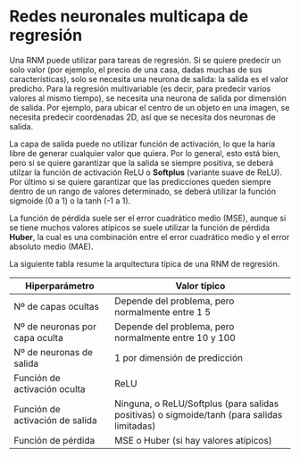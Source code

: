 # Redes neuronales multicapa de regresión
Una RNM puede utilizar para tareas de regresión. Si se quiere predecir un solo valor (por ejemplo, el precio de una casa, dadas muchas de sus características), solo se necesita una neurona de salida: la salida es el valor predicho. Para la regresión multivariable (es decir, para predecir varios valores al mismo tiempo), se necesita una neurona de salida por dimensión de salida. Por ejemplo, para ubicar el centro de un objeto en una imagen, se necesita predecir coordenadas 2D, así que se necesita dos neuronas de salida.

La capa de salida puede no utilizar función de activación, lo que la haría libre de generar cualquier valor que quiera. Por lo general, esto está bien, pero si se quiere garantizar que la salida se siempre positiva, se deberá utilzar la función de activación ReLU o **Softplus** (variante suave de ReLU). Por último si se quiere garantizar que las predicciones queden siempre dentro de un rango de valores determinado, se deberá utilizar la función sigmoide (0 a 1) o la tanh (-1 a 1).

La función de pérdida suele ser el error cuadrático medio (MSE), aunque si se tiene muchos valores atípicos se suele utilizar la función de pérdida **Huber**, la cual es una combinación entre el error cuadrático medio y el error absoluto medio (MAE).

La siguiente tabla resume la arquitectura típica de una RNM de regresión.

| Hiperparámetro | Valor típico |
| -------------- | ------------ |
| Nº de capas ocultas | Depende del problema, pero normalmente entre 1 5 |
| Nº de neuronas por capa oculta | Depende del problema, pero normalmente entre 10 y 100 |
| Nº de neuronas de salida | 1 por dimensión de predicción |
| Función de activación oculta | ReLU |
| Función de activación de salida | Ninguna, o ReLU/Softplus (para salidas positivas) o sigmoide/tanh (para salidas limitadas) |
| Función de pérdida | MSE o Huber (si hay valores atípicos) |




